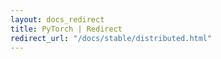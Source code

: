 ```yaml
---
layout: docs_redirect
title: PyTorch | Redirect
redirect_url: "/docs/stable/distributed.html"
---
```

